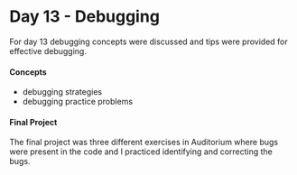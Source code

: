 # Day 13 - Debugging

For day 13 debugging concepts were discussed and tips were provided for effective debugging. 

#### Concepts
* debugging strategies
* debugging practice problems

#### Final Project

The final project was three different exercises in Auditorium where bugs were present in the code and I practiced identifying and correcting the bugs. 
